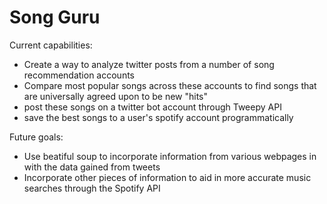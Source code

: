 # Song Guru

Current capabilities:
* Create a way to analyze twitter posts from a number of song recommendation accounts 
* Compare most popular songs across these accounts to find songs that are universally agreed upon to be new "hits" 
* post these songs on a twitter bot account through Tweepy API  
* save the best <n> songs to a user's spotify account programmatically
  
Future goals: 
* Use beatiful soup to incorporate information from various webpages in with the data gained from tweets
* Incorporate other pieces of information to aid in more accurate music searches through the Spotify API
